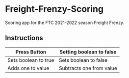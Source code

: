 # Freight-Frenzy-Scoring
Scoring app for the FTC 2021-2022 season Freight Frenzy.
## Instructions
| Press Button         | Setting boolean to false |
| -------------------- | ------------------------ |
| Sets boolean to true | Sets boolean to false    |
| Adds one to value    | Subtracts one from value |
